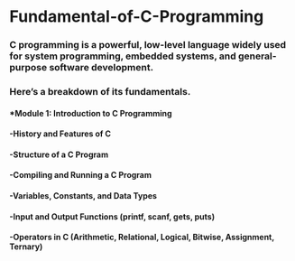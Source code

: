 # Fundamental-of-C-Programming
### C programming is a powerful, low-level language widely used for system programming, embedded systems, and general-purpose software development. 
### Here’s a breakdown of its fundamentals.

#### *Module 1: Introduction to C Programming
####   -History and Features of C
####   -Structure of a C Program
####   -Compiling and Running a C Program
####   -Variables, Constants, and Data Types
####   -Input and Output Functions (printf, scanf, gets, puts)
####   -Operators in C (Arithmetic, Relational, Logical, Bitwise, Assignment, Ternary)




